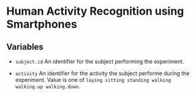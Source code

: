 # Human Activity Recognition using Smartphones

## Variables

* `subject.id` An identifier for the subject performing the experiment.

* `activity` An identifier for the activity the subject performe during the experiment. Value is one of `laying sitting standing walking walking.up walking.down`.
